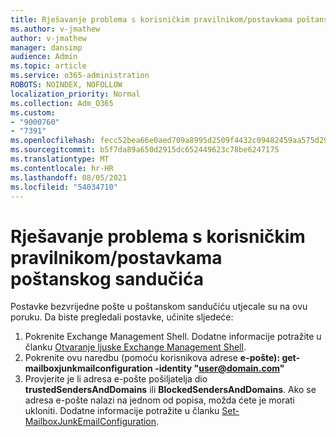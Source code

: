 ```yaml
---
title: Rješavanje problema s korisničkim pravilnikom/postavkama poštanskog sandučića
ms.author: v-jmathew
author: v-jmathew
manager: dansimp
audience: Admin
ms.topic: article
ms.service: o365-administration
ROBOTS: NOINDEX, NOFOLLOW
localization_priority: Normal
ms.collection: Adm_O365
ms.custom:
- "9000760"
- "7391"
ms.openlocfilehash: fecc52bea66e0aed709a8995d2509f4432c09482459aa575d29e4c7551375211
ms.sourcegitcommit: b5f7da89a650d2915dc652449623c78be6247175
ms.translationtype: MT
ms.contentlocale: hr-HR
ms.lasthandoff: 08/05/2021
ms.locfileid: "54034710"
---
```

# <a name="fix-user-policymailbox-settings"></a>Rješavanje problema s korisničkim pravilnikom/postavkama poštanskog sandučića

Postavke bezvrijedne pošte u poštanskom sandučiću utjecale su na ovu poruku. Da biste pregledali postavke, učinite sljedeće:

1. Pokrenite Exchange Management Shell. Dodatne informacije potražite u članku [Otvaranje ljuske Exchange Management Shell](https://go.microsoft.com/fwlink/?linkid=2101432).
2. Pokrenite ovu naredbu (pomoću korisnikova adrese  **e-pošte): get-mailboxjunkmailconfiguration -identity "user@domain.com"**
3. Provjerite je li adresa e-pošte pošiljatelja dio **trustedSendersAndDomains** ili **BlockedSendersAndDomains**. Ako se adresa e-pošte nalazi na jednom od popisa, možda ćete je morati ukloniti. Dodatne informacije potražite u članku [Set-MailboxJunkEmailConfiguration](https://go.microsoft.com/fwlink/?linkid=2101047).

